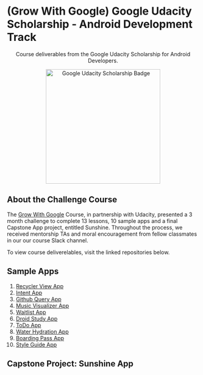 # (Grow With Google) Google Udacity Scholarship - Android Development Track
<p align="center">Course deliverables from the Google Udacity Scholarship for Android Developers.</p>

<p align="center">
  <img src="http://bsft.io/x/qej8cn?uid=41c82f6d-b119-4efd-96d1-bdd6d12d0d04&mid=71bc16dc-ecd8-4745-84dd-b637289091e0&txnid=47d38ef5-bd0a-4e05-b0e9-385b572f8bd1" width="300" height="300" title="Google Udacity Scholarship Badge" >
</p>

## About the Challenge Course
The [Grow With Google](https://grow.google/developers/) Course, in partnership with Udacity, presented a 3 month challenge to complete 13 lessons, 10 sample apps and a final Capstone App project, entitled Sunshine. Throughout the process, we received mentorship TAs and moral encouragement from fellow classmates in our our course Slack channel.

To view course deliverelables, visit the linked repositories below.


## Sample Apps
1.  [Recycler View App](https://github.com/codeamt/Grow-With-Google-Scholarship---Android-Dev-Track/tree/master/Recycler%20View%20App/README.md)
2.  [Intent App](https://github.com/codeamt/Grow-With-Google-Scholarship---Android-Dev-Track/tree/master/Intent%20App/README.md)
3.  [Github Query App](https://github.com/codeamt/Grow-With-Google-Scholarship---Android-Dev-Track/tree/master/Github%20Query%20App/README.md)
4.  [Music Visualizer App](https://github.com/codeamt/Grow-With-Google-Scholarship---Android-Dev-Track/tree/master/Music%20Visualizer%20App/README.md)
5.  [Waitlist App](https://github.com/codeamt/Grow-With-Google-Scholarship---Android-Dev-Track/tree/master/Waitlist%20App/README.md)
6.  [Droid Study App](https://github.com/codeamt/Grow-With-Google-Scholarship---Android-Dev-Track/tree/master/Droid%20Study%20App/README.md)
7.  [ToDo App](https://github.com/codeamt/Grow-With-Google-Scholarship---Android-Dev-Track/tree/master/ToDo%20App/README.md)
8.  [Water Hydration App](https://github.com/codeamt/Grow-With-Google-Scholarship---Android-Dev-Track/tree/master/Water%20Hydration%20App/README.md)
9.  [Boarding Pass App](https://github.com/codeamt/Grow-With-Google-Scholarship---Android-Dev-Track/tree/master/Boarding%20Pass%20App/README.md)
10. [Style Guide App](https://github.com/codeamt/Grow-With-Google-Scholarship---Android-Dev-Track/tree/master/Style%20Guide%20App/README.md)

## Capstone Project: Sunshine App
